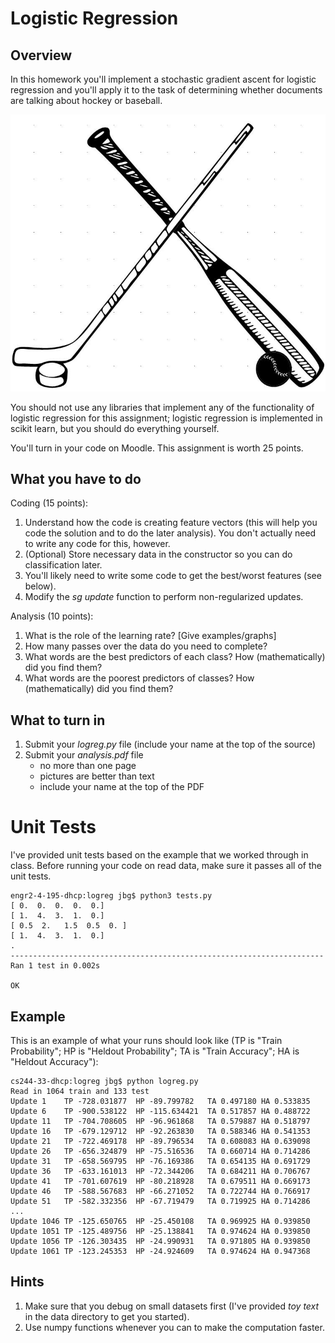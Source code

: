 Logistic Regression
=======

Overview
--------

In this homework you'll implement a stochastic gradient ascent for
logistic regression and you'll apply it to the task of determining
whether documents are talking about hockey or baseball.

![Hockey and Baseball: Are they really that different?](baseball_hockey.jpg "Two sports I know nothing about")

You should not use any libraries that implement any of the functionality of logistic regression
for this assignment; logistic regression is implemented in scikit
learn, but you should do everything yourself. 

You'll turn in your code on Moodle.  This assignment is worth 25
points.

What you have to do
----

Coding (15 points):

1. Understand how the code is creating feature vectors (this will help you code the solution and to do the later analysis).  You don't actually need to write any code for this, however.
2. (Optional) Store necessary data in the constructor so you can do classification later.  
3. You'll likely need to write some code to get the best/worst features (see below).
3. Modify the _sg update_ function to perform non-regularized updates.

Analysis (10 points):

1. What is the role of the learning rate?  [Give examples/graphs]
2. How many passes over the data do you need to complete?
3. What words are the best predictors of each class?  How (mathematically) did you find them?
4. What words are the poorest predictors of classes?  How (mathematically) did you find them?

What to turn in
-

1. Submit your _logreg.py_ file (include your name at the top of the source)
1. Submit your _analysis.pdf_ file
    - no more than one page
    - pictures are better than text
    - include your name at the top of the PDF

Unit Tests
=

I've provided unit tests based on the example that we worked through
in class.  Before running your code on read data, make sure it passes
all of the unit tests.

```
engr2-4-195-dhcp:logreg jbg$ python3 tests.py
[ 0.  0.  0.  0.  0.]
[ 1.  4.  3.  1.  0.]
[ 0.5  2.   1.5  0.5  0. ]
[ 1.  4.  3.  1.  0.]
.
----------------------------------------------------------------------
Ran 1 test in 0.002s

OK
```

Example
-

This is an example of what your runs should look like (TP is "Train
Probability"; HP is "Heldout Probability"; TA is "Train Accuracy"; HA
is "Heldout Accuracy"):

```
cs244-33-dhcp:logreg jbg$ python logreg.py
Read in 1064 train and 133 test
Update 1	TP -728.031877	HP -89.799782	TA 0.497180	HA 0.533835
Update 6	TP -900.538122	HP -115.634421	TA 0.517857	HA 0.488722
Update 11	TP -704.708605	HP -96.961868	TA 0.579887	HA 0.518797
Update 16	TP -679.129712	HP -92.263830	TA 0.588346	HA 0.541353
Update 21	TP -722.469178	HP -89.796534	TA 0.608083	HA 0.639098
Update 26	TP -656.324879	HP -75.516536	TA 0.660714	HA 0.714286
Update 31	TP -658.569795	HP -76.169386	TA 0.654135	HA 0.691729
Update 36	TP -633.161013	HP -72.344206	TA 0.684211	HA 0.706767
Update 41	TP -701.607619	HP -80.218928	TA 0.679511	HA 0.669173
Update 46	TP -588.567683	HP -66.271052	TA 0.722744	HA 0.766917
Update 51	TP -582.332356	HP -67.719479	TA 0.719925	HA 0.714286
...
Update 1046	TP -125.650765	HP -25.450108	TA 0.969925	HA 0.939850
Update 1051	TP -125.489756	HP -25.138841	TA 0.974624	HA 0.939850
Update 1056	TP -126.303435	HP -24.990931	TA 0.971805	HA 0.939850
Update 1061	TP -123.245353	HP -24.924609	TA 0.974624	HA 0.947368
```

Hints
-

1.  Make sure that you debug on small
    datasets first (I've provided _toy text_ in the data directory to get you started).
1.  Use numpy functions whenever you can to make the computation faster.


